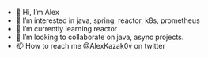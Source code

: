 - 👋 Hi, I’m Alex
- 👀 I’m interested in java, spring, reactor, k8s, prometheus
- 🌱 I’m currently learning reactor
- 💞️ I’m looking to collaborate on java, async projects.
- 📫 How to reach me @AlexKazak0v on twitter

<!---
angry-cellophane/angry-cellophane is a ✨ special ✨ repository because its `README.md` (this file) appears on your GitHub profile.
You can click the Preview link to take a look at your changes.
--->
